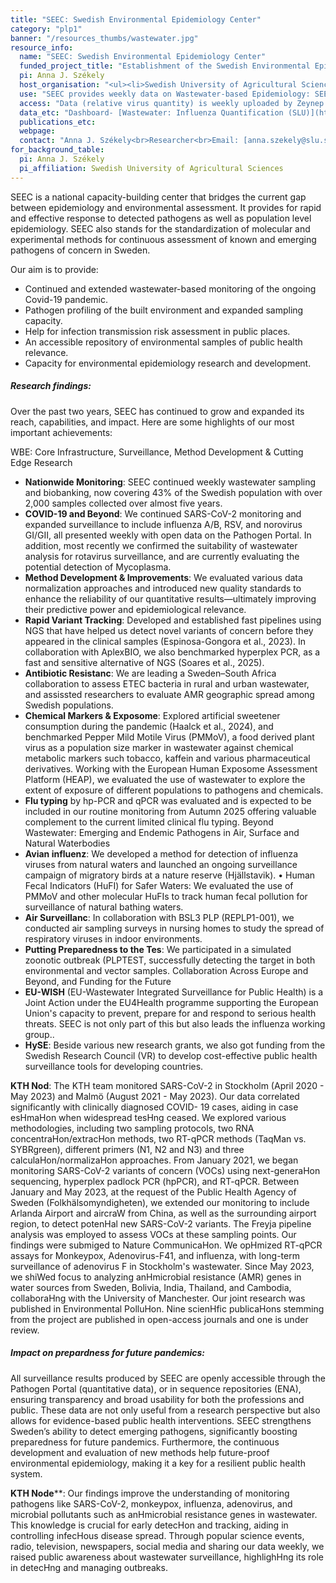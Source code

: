 ```yaml
---
title: "SEEC: Swedish Environmental Epidemiology Center"
category: "plp1"
banner: "/resources_thumbs/wastewater.jpg"
resource_info:
  name: "SEEC: Swedish Environmental Epidemiology Center"
  funded_project_title: "Establishment of the Swedish Environmental Epidemiology Center (SEEC)"
  pi: Anna J. Székely
  host_organisation: "<ul><li>Swedish University of Agricultural Sciences, SLU (Wastewater, Water, Surface, Air & Viability testing). Maja Malmberg, Anna J. Székely, Klas Udekwu.</li><li>KTH Royal Institute of Technology (Wastewater & Sludge): Zeynep Çetecioğlu Gürol.</li><li>Karolinska Institute (Air & Viability testing): Antonio Gigliotti Rothfuchs.</li><li>Uppsala University (Statistical modelling): Stefan Engblom.</li></ul>"
  use: "SEEC provides weekly data on Wastewater-based Epidemiology: SEEC actively monitors wastewater levels of the virus responsible for Covid-19 disease, SARS-CoV-2, in various municipalities of Sweden, covering more than 25% of the population. This data is continuously updated and freely accessible on the Swedish Pathogens Portal.<br><br>SEEC offers analysis of diverse environmental samples (e.g., water including wastewater, surface samples, air samples), for presence of pathogens, using both targeted approaches such as qPCR or amplicon sequencing as well as unbiased metagenomics approaches.<br><br>Built Environment Epidemiology: SEEC is involved in the worldwide analysis and profiling of built environment surfaces and air, with intermittent sampling of air in clinics, schools, subways, and indoor malls. Through an extensive network, datasets, sampling methods and analysis pipelines are readily available for comparative studies of environmental signals.<br><br>SEEC also offers support in experimental design, sampling, logistics, storage and other monitoring relevant processes."
  access: "Data (relative virus quantity) is weekly uploaded by Zeynep Cetecioglu Gurol (KTH) and Anna Székely (SLU). Uploaded data [can be openly accessed by the general public](https://www.pathogens.se/dashboards/wastewater/). Capacities of the resource are available to researchers upon request."
  data_etc: "Dashboard- [Wastewater: Influenza Quantification (SLU)](https://www.pathogens.se/dashboards/influenza_quantification/), [Wastewater: RSV Quantification (SLU)](https://www.pathogens.se/dashboards/rsv_quantification/), [Wastewater: SARS-CoV-2 Quantification](https://www.pathogens.se/dashboards/covid_quantification/)"
  publications_etc:
  webpage:
  contact: "Anna J. Székely<br>Researcher<br>Email: [anna.szekely@slu.se](mailto:anna.szekely@slu.se)"
for_background_table:
  pi: Anna J. Székely
  pi_affiliation: Swedish University of Agricultural Sciences
---
```


SEEC is a national capacity-building center that bridges the current gap between epidemiology and environmental assessment. It provides for rapid and effective response to detected pathogens as well as population level epidemiology. SEEC also stands for the standardization of molecular and experimental methods for continuous assessment of known and emerging pathogens of concern in Sweden.

Our aim is to provide:

- Continued and extended wastewater-based monitoring of the ongoing Covid-19 pandemic.
- Pathogen profiling of the built environment and expanded sampling capacity.
- Help for infection transmission risk assessment in public places.
- An accessible repository of environmental samples of public health relevance.
- Capacity for environmental epidemiology research and development.

##### Research findings:

Over the past two years, SEEC has continued to grow and expanded its reach, capabilities, and impact. Here are some highlights of our most important achievements:

WBE: Core Infrastructure, Surveillance, Method Development & Cutting Edge Research

- **Nationwide Monitoring**: SEEC continued weekly wastewater sampling and biobanking, now covering 43% of the Swedish population with over 2,000 samples collected over almost five years.
- **COVID-19 and Beyond**: We continued SARS-CoV-2 monitoring and expanded surveillance to include influenza A/B, RSV, and norovirus GI/GII, all presented weekly with open data on the Pathogen Portal. In addition, most recently we confirmed the suitability of wastewater analysis for rotavirus surveillance, and are currently evaluating the potential detection of Mycoplasma.
- **Method Development & Improvements**: We evaluated various data normalization approaches and introduced new quality standards to enhance the reliability of our quantitative results—ultimately improving their predictive power and epidemiological relevance.
- **Rapid Variant Tracking**: Developed and established fast pipelines using NGS that have helped us detect novel variants of concern before they appeared in the clinical samples (Espinosa-Gongora et al., 2023). In collaboration with AplexBIO, we also benchmarked hyperplex PCR, as a fast and sensitive alternative of NGS (Soares et al., 2025).
- **Antibiotic Resistanc**: We are leading a Sweden–South Africa collaboration to assess ETEC bacteria in rural and urban wastewater, and assissted researchers to evaluate AMR geographic spread among Swedish populations.
- **Chemical Markers & Exposome**: Explored artificial sweetener consumption during the pandemic (Haalck et al., 2024), and benchmarked Pepper Mild Motile Virus (PMMoV), a food derived plant virus as a population size marker in wastewater against chemical metabolic markers such tobacco, kaffein and various pharmaceutical derivatives. Working with the European Human Exposome Assessment Platform (HEAP), we evaluated the use of wastewater to explore the extent of exposure of different populations to pathogens and chemicals.
- **Flu typing** by hp-PCR and qPCR was evaluated and is expected to be included in our routine monitoring from Autumn 2025 offering valuable complement to the current limited clinical flu typing. Beyond Wastewater: Emerging and Endemic Pathogens in Air, Surface and Natural Waterbodies
- **Avian influenz**: We developed a method for detection of influenza viruses from natural waters and launched an ongoing surveillance campaign of migratory birds at a nature reserve (Hjällstavik). • Human Fecal Indicators (HuFI) for Safer Waters: We evaluated the use of PMMoV and other molecular HuFIs to track human fecal pollution for surveillance of natural bathing waters.
- **Air Surveillanc**: In collaboration with BSL3 PLP (REPLP1-001), we conducted air sampling surveys in nursing homes to study the spread of respiratory viruses in indoor environments.
- **Putting Preparedness to the Tes**: We participated in a simulated zoonotic outbreak (PLPTEST, successfully detecting the target in both environmental and vector samples.
Collaboration Across Europe and Beyond, and Funding for the Future
- **EU-WISH** (EU-Wastewater Integrated Surveillance for Public Health) is a Joint Action under the EU4Health programme supporting the European Union's capacity to prevent, prepare for and respond to serious health threats. SEEC is not only part of this but also leads the influenza working group..
- **HySE**: Beside various new research grants, we also got funding from the Swedish Research Council (VR) to develop cost-effective public health surveillance tools for developing countries.

**KTH Nod**: The KTH team monitored SARS-CoV-2 in Stockholm (April 2020 - May 2023) and Malmö (August 2021 - May 2023). Our data correlated significantly with clinically diagnosed COVID- 19 cases, aiding in case esHmaHon when widespread tesHng ceased. We explored various methodologies, including two sampling protocols, two RNA concentraHon/extracHon methods, two RT-qPCR methods (TaqMan vs. SYBRgreen), different primers (N1, N2 and N3) and three calculaHon/normalizaHon approaches. From January 2021, we began monitoring SARS-CoV-2 variants of concern (VOCs) using next-generaHon sequencing, hyperplex padlock PCR (hpPCR), and RT-qPCR. Between January and May 2023, at the request of the Public Health Agency of Sweden (Folkhälsomyndigheten), we extended our monitoring to include Arlanda Airport and aircraW from China, as well as the surrounding airport region, to detect potenHal new SARS-CoV-2 variants. The Freyja pipeline analysis was employed to assess VOCs at these sampling points. Our findings were submiged to Nature CommunicaHon. We opHmized RT-qPCR assays for Monkeypox, Adenovirus-F41, and influenza, with long-term surveillance of adenovirus F in Stockholm's wastewater. Since May 2023, we shiWed focus to analyzing anHmicrobial resistance (AMR) genes in water sources from Sweden, Bolivia, India, Thailand, and Cambodia, collaboraHng with the University of Manchester. Our joint research was published in Environmental PolluHon. Nine scienHfic publicaHons stemming from the project are published in open-access journals and one is under review.

##### Impact on prepardness for future pandemics:

All surveillance results produced by SEEC are openly accessible through the Pathogen Portal (quantitative data), or in sequence repositories (ENA), ensuring transparency and broad usability for both the professions and public. These data are not only useful from a research perspective but also allows for evidence-based public health interventions. SEEC strengthens Sweden’s ability to detect emerging pathogens, significantly boosting preparedness for future pandemics. Furthermore, the continuous development and evaluation of new methods help future-proof environmental epidemiology, making it a key for a resilient public health system.

**KTH Node****: Our findings improve the understanding of monitoring pathogens like SARS-CoV-2, monkeypox, influenza, adenovirus, and microbial pollutants such as anHmicrobial resistance genes in wastewater. This knowledge is crucial for early detecHon and tracking, aiding in controlling infecHous disease spread. Through popular science events, radio, television, newspapers, social media and sharing our data weekly, we raised public awareness about wastewater surveillance, highlighHng its role in detecHng and managing outbreaks.